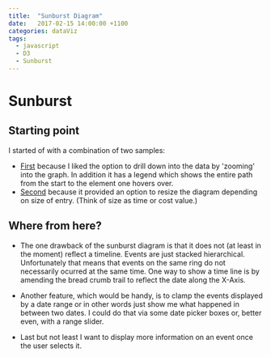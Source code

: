 ```yaml
---
title:  "Sunburst Diagram"
date:   2017-02-15 14:00:00 +1100
categories: dataViz
tags:
  - javascript
  - D3
  - Sunburst
---
```


# Sunburst

## Starting point

I started of with a combination of two samples: 
* [First](http://mlvl.github.io/Hierarchie/#/) because I liked the option to drill down into the data by 'zooming' into the graph. In addition it has a legend which shows the entire path from the start to the element one hovers over.
* [Second](https://bl.ocks.org/mbostock/4063423) because it provided an option to resize the diagram depending on size of entry. (Think of size as time or cost value.)

## Where from here?
* The one drawback of the sunburst diagram is that it does not (at least in the moment) reflect a timeline. Events are just stacked hierarchical. Unfortunately that means that events on the same ring do not necessarily ocurred at the same time. One way to show a time line is by amending the bread crumb trail to reflect the date along the X-Axis.

* Another feature, which would be handy, is to clamp the events displayed by a date range or in other words just show me what happened in between two dates. I could do that via some date picker boxes or, better even, with a range slider.

* Last but not least I want to display more information on an event once the user selects it.